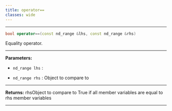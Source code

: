```yaml
---
title: operator==
classes: wide
---
```



---

```cpp
bool operator==(const nd_range &lhs, const nd_range &rhs)
```


Equality operator. 


---
**Parameters:**

 - `nd_range lhs`
: 

 - `nd_range rhs`
: Object to compare to 


---
**Returns:** rhsObject to compare to True if all member variables are equal to rhs member variables 

---
